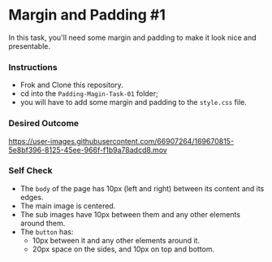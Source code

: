 # Margin and Padding #1

In this task, you'll need some margin and padding to make it look nice and presentable.

### Instructions 
- Frok and Clone this repository.
- cd into the `Padding-Magin-Task-01` folder;
- you will have to add some margin and padding to the `style.css` file.

### Desired Outcome

https://user-images.githubusercontent.com/66907264/169670815-5e8bf396-8125-45ee-966f-f1b9a78adcd8.mov


### Self Check
- The `body` of the page has 10px (left and right) between its content and its edges.
- The main image is centered.
- The sub images have 10px between them and any other elements around them.
- The `button` has:
     - 10px between it and any other elements around it. 
     - 20px space on the sides, and 10px on top and bottom.
